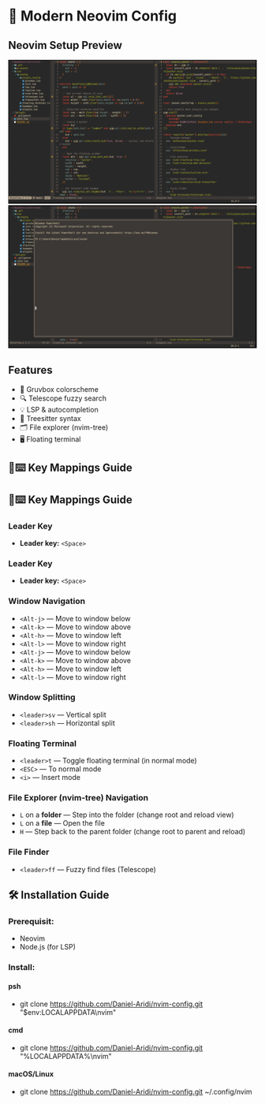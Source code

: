 # 🚀 Modern Neovim Config

## Neovim Setup Preview
![preview](./assets/preview.png)
![floating terminal](./assets/floating-terminal.png)


## Features
- 🌈 Gruvbox colorscheme
- 🔍 Telescope fuzzy search
- 💡 LSP & autocompletion
- 🧠 Treesitter syntax
- 🗂️ File explorer (nvim-tree)
- 🖥️ Floating terminal




## 🔑⌨️ Key Mappings Guide
## 🔑⌨️ Key Mappings Guide

### Leader Key
- **Leader key:** `<Space>`
### Leader Key
- **Leader key:** `<Space>`

### Window Navigation
- `<Alt-j>` — Move to window below 
- `<Alt-k>` — Move to window above 
- `<Alt-h>` — Move to window left  
- `<Alt-l>` — Move to window right 
- `<Alt-j>` — Move to window below 
- `<Alt-k>` — Move to window above 
- `<Alt-h>` — Move to window left  
- `<Alt-l>` — Move to window right 

### Window Splitting
- `<leader>sv` — Vertical split  
- `<leader>sh` — Horizontal split  

### Floating Terminal
- `<leader>t` — Toggle floating terminal (in normal mode)
- `<ESC>`     — To normal mode
- `<i>`       — Insert mode

### File Explorer (nvim-tree) Navigation
- `L` on a **folder** — Step into the folder (change root and reload view)
- `L` on a **file** — Open the file
- `H` — Step back to the parent folder (change root to parent and reload)

### File Finder
- `<leader>ff` — Fuzzy find files (Telescope)


## 🛠️ Installation Guide

### Prerequisit:

- Neovim
- Node.js (for LSP)


### Install:

#### psh
- git clone https://github.com/Daniel-Aridi/nvim-config.git "$env:LOCALAPPDATA\nvim"
#### cmd
- git clone https://github.com/Daniel-Aridi/nvim-config.git "%LOCALAPPDATA%\nvim"
#### macOS/Linux
- git clone https://github.com/Daniel-Aridi/nvim-config.git ~/.config/nvim
